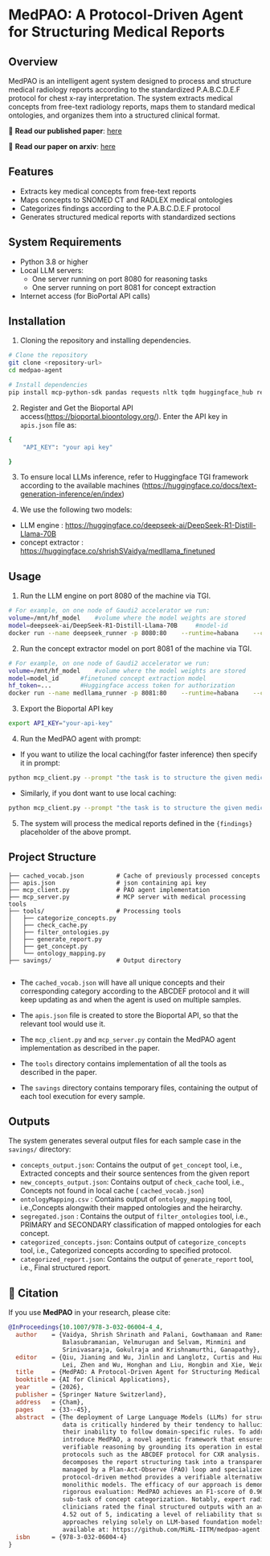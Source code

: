 # MedPAO: A Protocol-Driven Agent for Structuring Medical Reports

## Overview

MedPAO is an intelligent agent system designed to process and structure medical radiology reports according to the standardized P.A.B.C.D.E.F protocol for chest x-ray interpretation. The system extracts medical concepts from free-text radiology reports, maps them to standard medical ontologies, and organizes them into a structured clinical format.

📘 **Read our published paper**: [here](https://link.springer.com/chapter/10.1007/978-3-032-06004-4_4)

📘 **Read our paper on arxiv**: [here](https://arxiv.org/abs/2510.04623)

## Features

- Extracts key medical concepts from free-text reports
- Maps concepts to SNOMED CT and RADLEX medical ontologies
- Categorizes findings according to the P.A.B.C.D.E.F protocol
- Generates structured medical reports with standardized sections


## System Requirements

- Python 3.8 or higher
- Local LLM servers:
  - One server running on port 8080 for reasoning tasks
  - One server running on port 8081 for concept extraction
- Internet access (for BioPortal API calls)

## Installation

1. Cloning the repository and installing dependencies.
```bash
# Clone the repository
git clone <repository-url>
cd medpao-agent

# Install dependencies
pip install mcp-python-sdk pandas requests nltk tqdm huggingface_hub regex
```

2. Register and Get the Bioportal API access(https://bioportal.bioontology.org/). Enter the API key in `apis.json` file as:
```bash
{
    "API_KEY": "your api key"

}
```

3. To ensure local LLMs inference, refer to Huggingface TGI framework according to the available machines (https://huggingface.co/docs/text-generation-inference/en/index)

4. We use the following two models: 
- LLM engine : https://huggingface.co/deepseek-ai/DeepSeek-R1-Distill-Llama-70B
- concept extractor : https://huggingface.co/shrishSVaidya/medllama_finetuned

## Usage

1. Run the LLM engine on port 8080 of the machine via TGI.
```bash
# For example, on one node of Gaudi2 accelerator we run:
volume=/mnt/hf_model    #volume where the model weights are stored
model=deepseek-ai/DeepSeek-R1-Distill-Llama-70B     #model-id
docker run --name deepseek_runner -p 8080:80    --runtime=habana    --cap-add=sys_nice    --ipc=host    -v $volume:/data    -e MAX_TOTAL_TOKENS=4056    -e BATCH_BUCKET_SIZE=256    -e PREFILL_BATCH_BUCKET_SIZE=4    -e RUST_LOG=debug    -e PAD_SEQUENCE_TO_MULTIPLE_OF=64    ghcr.io/huggingface/text-generation-inference:3.2.3-gaudi    --model-id $model    --sharded true --num-shard 6    --max-input-tokens 6048 --max-total-tokens 8056    --max-batch-prefill-tokens 6096 --max-batch-size 2    --max-waiting-tokens 7 --waiting-served-ratio 1.2        #Command to start TGI server
```

2. Run the concept extractor model on port 8081 of the machine via TGI.

```bash
# For example, on one node of Gaudi2 accelerator we run:
volume=/mnt/hf_model    #volume where the model weights are stored
model=model_id      #finetuned concept extraction model
hf_token=...        #Huggingface access token for authorization
docker run --name medllama_runner -p 8081:80    --runtime=habana    --cap-add=sys_nice    --ipc=host    -v $volume:/data    -e MAX_TOTAL_TOKENS=3056    -e BATCH_BUCKET_SIZE=256    -e PREFILL_BATCH_BUCKET_SIZE=4 -e HF_TOKEN=$hf_token   -e RUST_LOG=debug    -e PAD_SEQUENCE_TO_MULTIPLE_OF=64    ghcr.io/huggingface/text-generation-inference:3.2.3-gaudi    --model-id $model    --sharded false    --max-input-tokens 1048 --max-total-tokens 3056    --max-batch-prefill-tokens 2096 --max-batch-size 8    --max-waiting-tokens 7 --waiting-served-ratio 1.2    #Command to start TGI server
```

3. Export the Bioportal API key
```bash
export API_KEY="your-api-key"
```
4. Run the MedPAO agent with prompt:
- If you want to utilize the local caching(for faster inference) then specify it in prompt:
```bash
python mcp_client.py --prompt "the task is to structure the given medical report according to ABCDEF protocol, utilizing the check_cache tool: {findings}"
```

- Similarly, if you dont want to use local caching:
```bash
python mcp_client.py --prompt "the task is to structure the given medical report according to ABCDEF protocol, without using check_cache tool: {findings}"
```

5. The system will process the medical reports defined in the `{findings}` placeholder of the above prompt.


## Project Structure

```
├── cached_vocab.json         # Cache of previously processed concepts
├── apis.json                 # json containing api key
├── mcp_client.py             # PAO agent implementation
├── mcp_server.py             # MCP server with medical processing tools
├── tools/                    # Processing tools
│   ├── categorize_concepts.py
│   ├── check_cache.py
│   ├── filter_ontologies.py
│   ├── generate_report.py
│   ├── get_concept.py
│   └── ontology_mapping.py
├── savings/                  # Output directory
   
```
- The `cached_vocab.json` will have all unique concepts and their corresponding category according to the ABCDEF protocol and it will keep updating as and when the agent is used on multiple samples.

- The `apis.json` file is created to store the Bioportal API, so that the relevant tool would use it.

- The `mcp_client.py` and `mcp_server.py` contain the MedPAO agent implementation as described in the paper.

- The `tools` directory contains implementation of all the tools as described in the paper.

- The `savings` directory contains temporary files, containing the output of each tool execution for every sample.


## Outputs

The system generates several output files for each sample case in the `savings/` directory:

- `concepts_output.json`: Contains the output of `get_concept` tool, i.e., Extracted concepts and their source sentences from the given report
- `new_concepts_output.json`: Contains output of `check_cache` tool, i.e., Concepts not found in local cache ( `cached_vocab.json`)
- `ontologyMapping.csv` : Contains output of `ontology_mapping` tool, i.e.,Concepts alongwith their mapped ontologies and the heirarchy.
- `segregated.json` : Contains the output of `filter_ontologies` tool, i.e., PRIMARY and SECONDARY classification of mapped ontologies for each concept.
- `categorized_concepts.json`: Contains output of `categorize_concepts` tool, i.e., Categorized concepts according to specified protocol.
- `categorized_report.json`: Contains the output of `generate_report` tool, i.e., Final structured report.


## 📖 Citation

If you use **MedPAO** in your research, please cite:

```bibtex
@InProceedings{10.1007/978-3-032-06004-4_4,
  author    = {Vaidya, Shrish Shrinath and Palani, Gowthamaan and Ramesh, Sidharth and
               Balasubramanian, Velmurugan and Selvam, Minmini and
               Srinivasaraja, Gokulraja and Krishnamurthi, Ganapathy},
  editor    = {Qiu, Jianing and Wu, Jinlin and Langlotz, Curtis and Huang, Baoru and
               Lei, Zhen and Wu, Honghan and Liu, Hongbin and Xie, Weidi},
  title     = {MedPAO: A Protocol-Driven Agent for Structuring Medical Reports},
  booktitle = {AI for Clinical Applications},
  year      = {2026},
  publisher = {Springer Nature Switzerland},
  address   = {Cham},
  pages     = {33--45},
  abstract  = {The deployment of Large Language Models (LLMs) for structuring clinical
               data is critically hindered by their tendency to hallucinate facts and
               their inability to follow domain-specific rules. To address this, we
               introduce MedPAO, a novel agentic framework that ensures accuracy and
               verifiable reasoning by grounding its operation in established clinical
               protocols such as the ABCDEF protocol for CXR analysis. MedPAO
               decomposes the report structuring task into a transparent process
               managed by a Plan-Act-Observe (PAO) loop and specialized tools. This
               protocol-driven method provides a verifiable alternative to opaque,
               monolithic models. The efficacy of our approach is demonstrated through
               rigorous evaluation: MedPAO achieves an F1-score of 0.96 on the critical
               sub-task of concept categorization. Notably, expert radiologists and
               clinicians rated the final structured outputs with an average score of
               4.52 out of 5, indicating a level of reliability that surpasses baseline
               approaches relying solely on LLM-based foundation models. The code is
               available at: https://github.com/MiRL-IITM/medpao-agent.},
  isbn      = {978-3-032-06004-4}
}
